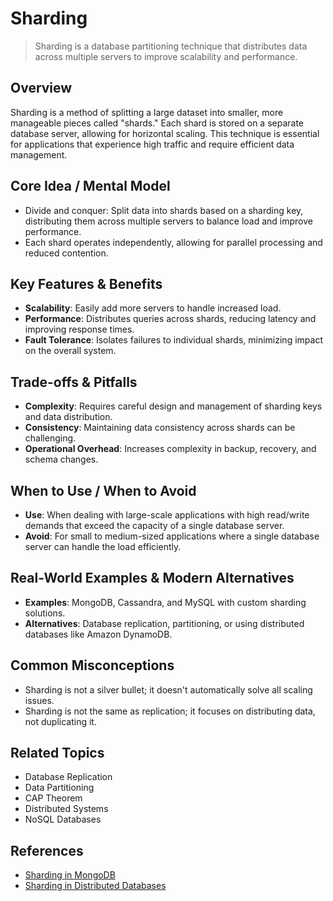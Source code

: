 # Sharding

> Sharding is a database partitioning technique that distributes data across multiple servers to improve scalability and performance.

## Overview
Sharding is a method of splitting a large dataset into smaller, more manageable pieces called "shards." Each shard is stored on a separate database server, allowing for horizontal scaling. This technique is essential for applications that experience high traffic and require efficient data management.

## Core Idea / Mental Model
- Divide and conquer: Split data into shards based on a sharding key, distributing them across multiple servers to balance load and improve performance.
- Each shard operates independently, allowing for parallel processing and reduced contention.

## Key Features & Benefits
- **Scalability**: Easily add more servers to handle increased load.
- **Performance**: Distributes queries across shards, reducing latency and improving response times.
- **Fault Tolerance**: Isolates failures to individual shards, minimizing impact on the overall system.

## Trade-offs & Pitfalls
- **Complexity**: Requires careful design and management of sharding keys and data distribution.
- **Consistency**: Maintaining data consistency across shards can be challenging.
- **Operational Overhead**: Increases complexity in backup, recovery, and schema changes.

## When to Use / When to Avoid
- **Use**: When dealing with large-scale applications with high read/write demands that exceed the capacity of a single database server.
- **Avoid**: For small to medium-sized applications where a single database server can handle the load efficiently.

## Real-World Examples & Modern Alternatives
- **Examples**: MongoDB, Cassandra, and MySQL with custom sharding solutions.
- **Alternatives**: Database replication, partitioning, or using distributed databases like Amazon DynamoDB.

## Common Misconceptions
- Sharding is not a silver bullet; it doesn't automatically solve all scaling issues.
- Sharding is not the same as replication; it focuses on distributing data, not duplicating it.

## Related Topics
- Database Replication
- Data Partitioning
- CAP Theorem
- Distributed Systems
- NoSQL Databases

## References
- [Sharding in MongoDB](https://www.mongodb.com/docs/manual/sharding/)  
- [Sharding in Distributed Databases](https://www.digitalocean.com/community/tutorials/understanding-database-sharding)
